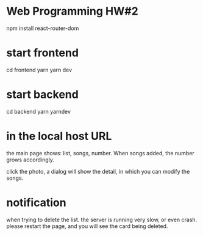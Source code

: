 # Web Programming HW#2


npm install react-router-dom

# start frontend
cd frontend
yarn
yarn dev

# start backend
cd backend
yarn 
yarndev

# in the local host URL

the main page shows: list, songs, number. When songs added, the number grows accordingly.

click the photo, a dialog will show the detail, in which you can modify the songs.

# notification
when trying to delete the list. the server is running very slow, or even crash.
please restart the page, and you will see the card being deleted.

